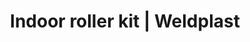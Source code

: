 ---
Link: "file:/Users/vinayakpatel/Downloads/www.weldplast.cz/indoor-roller-kit"
product_name: "Pojezdový váleček pro vnitřní aplikace"
product_id: "Obj. číslo:164.025"
title: "Indoor roller kit | Weldplast"
product_desc: ""
product_specs: ""
product_downloads: ""
href: ""
accessories: ""
similar_products: ""
---